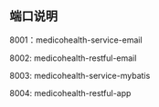 端口说明
---
8001：medicohealth-service-email

8002: medicohealth-restful-email

8003: medicohealth-service-mybatis

8004: medicohealth-restful-app
